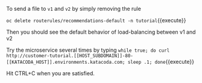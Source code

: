 To send a file to `v1` and `v2` by simply removing the rule

`oc delete routerules/recommendations-default -n tutorial`{{execute}}

Then you should see the default behavior of load-balancing between v1 and v2

Try the microservice several times by typing `while true; do curl http://customer-tutorial.[[HOST_SUBDOMAIN]]-80-[[KATACODA_HOST]].environments.katacoda.com; sleep .1; done`{{execute}}

Hit CTRL+C when you are satisfied.
